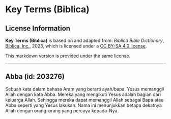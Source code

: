# Key Terms (Biblica)

## License Information

**Key Terms (Biblica)** is based on and adapted from: _Biblica Bible Dictionary_, [Biblica, Inc.](https://www.biblica.com/), 2023, which is licensed under a [CC BY-SA 4.0 license](https://creativecommons.org/licenses/by-sa/4.0/legalcode.en).

This markdown version is provided under the same license.



--------------------------------

## Abba (id: 203276)

Sebuah kata dalam bahasa Aram yang berarti ayah/bapa. Yesus memanggil Allah dengan kata Abba. Mereka yang mengikuti Yesus adalah bagian dari keluarga Allah. Sehingga mereka dapat memanggil Allah sebagai Bapa atau Abba seperti yang Yesus lakukan. Nama ini menunjukkan betapa dekatnya Allah dengan orang\-orang yang percaya kepada\-Nya. 


